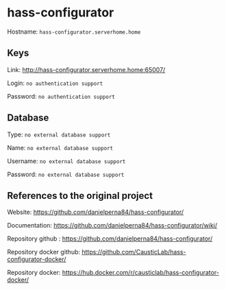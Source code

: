 # hass-configurator
Hostname: `hass-configurator.serverhome.home`

## Keys
Link: http://hass-configurator.serverhome.home:65007/

Login: `no authentication support`

Password: `no authentication support`

## Database
Type: `no external database support`

Name: `no external database support`

Username: `no external database support`

Password: `no external database support`

## References to the original project
Website: https://github.com/danielperna84/hass-configurator/

Documentation: https://github.com/danielperna84/hass-configurator/wiki/

Repository github : https://github.com/danielperna84/hass-configurator/

Repository docker github: https://github.com/CausticLab/hass-configurator-docker/

Repository docker: https://hub.docker.com/r/causticlab/hass-configurator-docker/